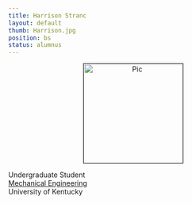 ```yaml
---
title: Harrison Stranc
layout: default
thumb: Harrison.jpg
position: bs
status: alumnus
---
```

<div class="flex-container" >
 <div align="center"><img src="{{site.url}}/{{site.baseurl}}/assets/img/{{ page.thumb}}" alt="Pic" height="200px" width="200px" border="1px solid gray">
 </div>
 <div class = "justified">
   <p>Undergraduate Student<br />
     <a href="https://www.engr.uky.edu/research-faculty/departments/mechanical-engineering">Mechanical Engineering</a><br />
     University of Kentucky
   </p>
 </div>
</div>
